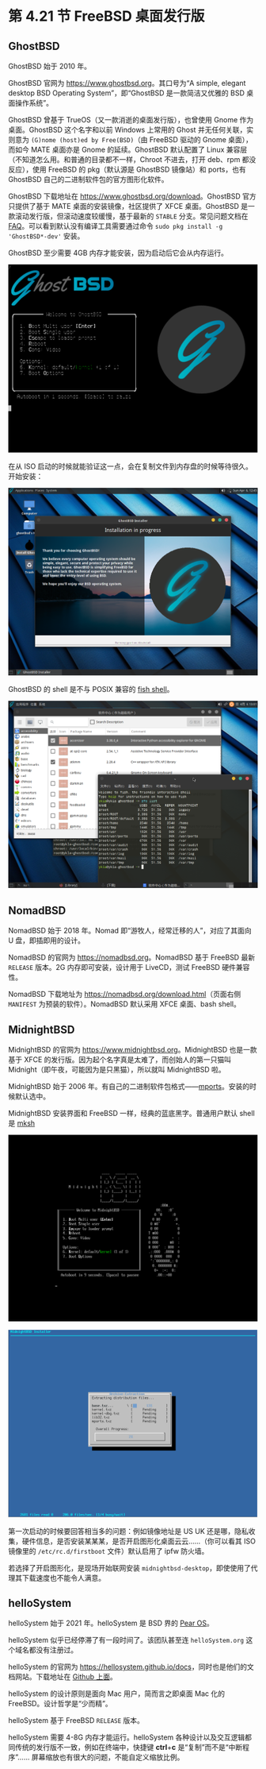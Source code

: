 # 第 4.21 节 FreeBSD 桌面发行版

## GhostBSD

GhostBSD 始于 2010 年。

GhostBSD 官网为 <https://www.ghostbsd.org>。其口号为“A simple, elegant desktop BSD Operating System”，即“GhostBSD 是一款简洁又优雅的 BSD 桌面操作系统”。

GhostBSD 曾基于 TrueOS（又一款消逝的桌面发行版），也曾使用 Gnome 作为桌面。GhostBSD 这个名字和以前 Windows 上常用的 Ghost 并无任何关联，实则意为 `(G)nome (host)ed by Free(BSD)`（由 FreeBSD 驱动的 Gnome 桌面），而如今 MATE 桌面亦是 Gnome 的延续。GhostBSD 默认配置了 Linux 兼容层（不知道怎么用。和普通的目录都不一样，Chroot 不进去，打开 deb、rpm 都没反应），使用 FreeBSD 的 pkg（默认源是 GhostBSD 镜像站）和 ports，也有 GhostBSD 自己的二进制软件包的官方图形化软件。

GhostBSD 下载地址在 <https://www.ghostbsd.org/download>。GhostBSD 官方只提供了基于 MATE 桌面的安装镜像，社区提供了 XFCE 桌面。GhostBSD 是一款滚动发行版，但滚动速度较缓慢，基于最新的 `STABLE` 分支。常见问题文档在 [FAQ](https://ghostbsd-documentation-portal.readthedocs.io/en/latest/user/FAQ.html)。可以看到默认没有编译工具需要通过命令 `sudo pkg install -g 'GhostBSD*-dev'` 安装。

GhostBSD 至少需要 4GB 内存才能安装，因为启动后它会从内存运行。

![](../.gitbook/assets/GhostBSD1.png)

在从 ISO 启动的时候就能验证这一点，会在复制文件到内存盘的时候等待很久。开始安装：

![](../.gitbook/assets/GhostBSD2.png)

GhostBSD 的 shell 是不与 POSIX 兼容的 [fish shell](https://fishshell.com/)。

![](../.gitbook/assets/GhostBSD3.png)


## NomadBSD

NomadBSD 始于 2018 年。Nomad 即“游牧人，经常迁移的人”，对应了其面向 U 盘，即插即用的设计。

NomadBSD 的官网为 <https://nomadbsd.org>。NomadBSD 基于 FreeBSD 最新 `RELEASE` 版本。2G 内存即可安装，设计用于 LiveCD，测试 FreeBSD 硬件兼容性。

NomadBSD 下载地址为 <https://nomadbsd.org/download.html>（页面右侧 	`MANIFEST` 为预装的软件）。NomadBSD 默认采用 XFCE 桌面、bash shell。

## MidnightBSD

MidnightBSD 的官网为 <https://www.midnightbsd.org>。MidnightBSD 也是一款基于 XFCE 的发行版。因为起个名字真是太难了，而创始人的第一只猫叫 Midnight（即午夜，可能因为是只黑猫），所以就叫 MidnightBSD 啦。

MidnightBSD 始于 2006 年。有自己的二进制软件包格式——[mports](https://www.midnightbsd.org/documentation/mports/index.html)。安装的时候默认选中。

MidnightBSD 安装界面和 FreeBSD 一样，经典的蓝底黑字。普通用户默认 shell 是 [mksh](https://github.com/MirBSD/mksh) 

![](../.gitbook/assets/midnightbsd1.png)

![](../.gitbook/assets/midnightbsd2.png)

第一次启动的时候要回答相当多的问题：例如镜像地址是 US UK 还是哪，隐私收集，硬件信息，是否安装某某某，是否开启图形化桌面云云……（你可以看其 ISO 镜像里的 `/etc/rc.d/firstboot` 文件）默认启用了 ipfw 防火墙。

若选择了开启图形化，是现场开始联网安装 `midnightbsd-desktop`，即使使用了代理其下载速度也不能令人满意。

## helloSystem

helloSystem 始于 2021 年。helloSystem 是 BSD 界的 [Pear OS](https://pearos.xyz)。

helloSystem 似乎已经停滞了有一段时间了。该团队甚至连 `helloSystem.org` 这个域名都没有注册过。

helloSystem 的官网为 <https://hellosystem.github.io/docs>，同时也是他们的文档网站。下载地址在 [Github 上面](https://github.com/helloSystem/ISO/releases)。

helloSystem 的设计原则是面向 Mac 用户，简而言之即桌面 Mac 化的 FreeBSD。设计哲学是“少而精”。

helloSystem 基于 FreeBSD `RELEASE` 版本。

helloSystem 需要 4-8G 内存才能运行。helloSystem 各种设计以及交互逻辑都同传统的发行版不一致，例如在终端中，快捷键 **ctrl**+**c** 是“复制”而不是“中断程序”…… 屏幕缩放也有很大的问题，不能自定义缩放比例。
